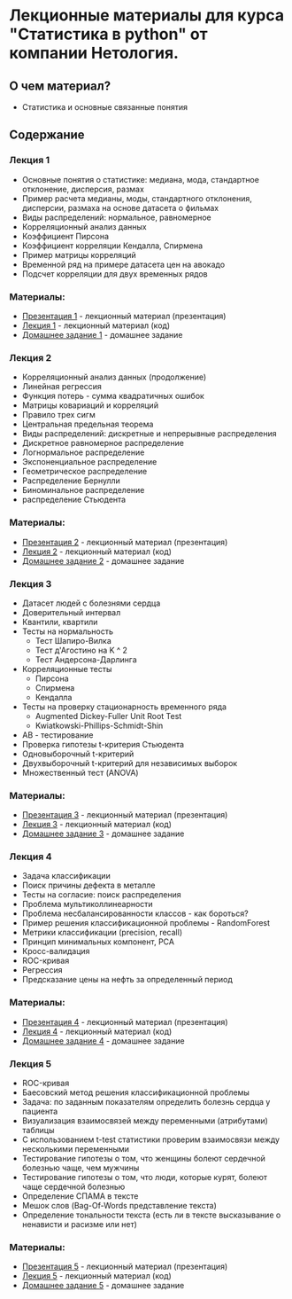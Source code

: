 
# Лекционные материалы для курса "Статистика в python" от компании Нетология.

## О чем материал?

* Статистика и основные связанные понятия

## Содержание

### Лекция 1

*  Основные понятия о статистике: медиана, мода, стандартное отклонение, дисперсия, размах
*  Пример расчета медианы, моды, стандартного отклонения, дисперсии, размаха на основе датасета о фильмах
*  Виды распределений: нормальное, равномерное
*  Корреляционный анализ данных
*  Коэффициент Пирсона
*  Коэффициент корреляции Кендалла, Спирмена
*  Пример матрицы корреляций
*  Временной ряд на примере датасета цен на авокадо
*  Подсчет корреляции для двух временных рядов

### Материалы:

*  [Презентация 1](https://github.com/yustinaivanova/netology_statistics_february_20/blob/master/presentation1.pdf) - лекционный материал (презентация)
*  [Лекция 1](https://github.com/yustinaivanova/netology_statistics_february_20/blob/master/lecture_1.ipynb) - лекционный материал (код)
*  [Домашнее задание 1](https://github.com/yustinaivanova/netology_statistics_february_20/blob/master/dz_1.ipynb) - домашнее задание


### Лекция 2

*  Корреляционный анализ данных (продолжение)
*  Линейная регрессия
*  Функция потерь - сумма квадратичных ошибок
*  Матрицы ковариаций и корреляций
*  Правило трех сигм
*  Центральная предельная теорема
*  Виды распределений: дискретные и непрерывные распределения
*  Дискретное равномерное распределение
*  Логнормальное распределение
*  Экспоненциальное распределение
*  Геометрическое распределение
*  Распределение Бернулли
*  Биноминальное распределение
*  распределение Стьюдента


### Материалы:

*  [Презентация 2](https://github.com/yustinaivanova/netology_statistics_february_20/blob/master/presentation2.pdf) - лекционный материал (презентация)
*  [Лекция 2](https://github.com/yustinaivanova/netology_statistics_february_20/blob/master/lecture_2.ipynb) - лекционный материал (код)
*  [Домашнее задание 2](https://github.com/yustinaivanova/netology_statistics_february_20/blob/master/dz_2.ipynb) - домашнее задание


### Лекция 3

*  Датасет людей с болезнями сердца
*  Доверительный интервал
*  Квантили, квартили
*  Тесты на нормальность
    *  Тест Шапиро-Вилка
    *  Тест д'Агостино на K ^ 2
    *  Тест Андерсона-Дарлинга
*  Корреляционные тесты
    *  Пирсона
    *  Спирмена
    *  Кендалла
*  Тесты на проверку стационарность временного ряда
    *  Augmented Dickey-Fuller Unit Root Test
    *  Kwiatkowski-Phillips-Schmidt-Shin
*  AB - тестирование
  *  Проверка гипотезы t-критерия Стьюдента
  *  Одновыборочный t-критерий
  *  Двухвыборочный t-критерий для независимых выборок
  *  Множественный тест (ANOVA)


### Материалы:

*  [Презентация 3](https://github.com/yustinaivanova/netology_statistics_february_20/blob/master/presentation3.pdf) - лекционный материал (презентация)
*  [Лекция 3](https://github.com/yustinaivanova/netology_statistics_february_20/blob/master/lecture_3.ipynb) - лекционный материал (код)
*  [Домашнее задание 3](https://github.com/yustinaivanova/netology_statistics_february_20/blob/master/dz_3.ipynb) - домашнее задание

### Лекция 4

*  Задача классификации
*  Поиск причины дефекта в металле
*  Тесты на согласие: поиск распределения
*  Проблема мультиколлинеарности
*  Проблема несбалансированности классов - как бороться?
*  Пример решения классификационной проблемы - RandomForest
*  Метрики классификации (precision, recall)
*  Принцип минимальных компонент, PCA
*  Кросс-валидация
*  ROC-кривая
*  Регрессия
*  Предсказание цены на нефть за определенный период



### Материалы:

*  [Презентация 4](https://github.com/yustinaivanova/netology_statistics_february_20/blob/master/presentation4.pdf) - лекционный материал (презентация)
*  [Лекция 4](https://github.com/yustinaivanova/netology_statistics_february_20/blob/master/lecture_4.ipynb) - лекционный материал (код)
*  [Домашнее задание 4](https://github.com/yustinaivanova/netology_statistics_february_20/blob/master/dz_4.ipynb) - домашнее задание

### Лекция 5

*  ROC-кривая
*  Баесовский метод решения классификационной проблемы
*  Задача: по заданным показателям определить болезнь сердца у пациента
*  Визуализация взаимосвязей между переменными (атрибутами) таблицы
*  С использованием t-test статистики проверим взаимосвязи между несколькими переменными
*  Тестирование гипотезы о том, что женщины болеют сердечной болезнью чаще, чем мужчины
*  Тестирование гипотезы о том, что люди, которые курят, болеют чаще сердечной болезнью
*  Определение СПАМА в тексте
*  Мешок слов (Bag-Of-Words представление текста)
*  Определение тональности текста (есть ли в тексте высказывание о ненависти и расизме или нет)

### Материалы:

*  [Презентация 5](https://github.com/yustinaivanova/netology_statistics_february_20/blob/master/presentation5.pdf) - лекционный материал (презентация)
*  [Лекция 5](https://github.com/yustinaivanova/netology_statistics_february_20/blob/master/lecture_5.ipynb) - лекционный материал (код)
*  [Домашнее задание 5](https://github.com/yustinaivanova/netology_statistics_february_20/blob/master/dz_5.ipynb) - домашнее задание
